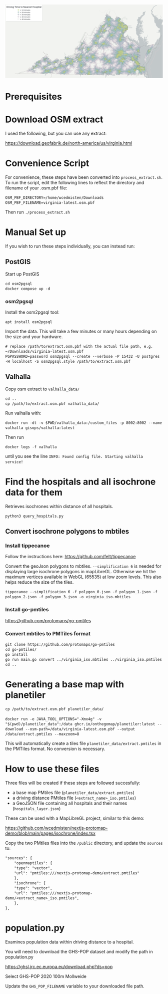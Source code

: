 ![map](/screenshots/map.png)

# Prerequisites

# Download OSM extract

I used the following, but you can use any extract:

https://download.geofabrik.de/north-america/us/virginia.html

# Convenience Script

For convenience, these steps have been converted into `process_extract.sh`.
To run the script, edit the following lines to reflect the directory and filename of your .osm.pbf file:

```
OSM_PBF_DIRECTORY=/home/wcedmisten/Downloads
OSM_PBF_FILENAME=virginia-latest.osm.pbf
```

Then run `./process_extract.sh`

# Manual Set up

If you wish to run these steps individually, you can instead run:

## PostGIS

Start up PostGIS

```
cd osm2pgsql
docker compose up -d
```

### osm2pgsql

Install the osm2pgsql tool:

```
apt install osm2pgsql
```

Import the data. This will take a few minutes or many hours depending on the size and your hardware.

```
# replace /path/to/extract.osm.pbf with the actual file path, e.g. ~/Downloads/virginia-latest.osm.pbf
PGPASSWORD=password osm2pgsql --create --verbose -P 15432 -U postgres -H localhost -S osm2pgsql.style /path/to/extract.osm.pbf
```

## Valhalla

Copy osm extract to `valhalla_data/`

```
cd ..
cp /path/to/extract.osm.pbf valhalla_data/
```

Run valhalla with:

```
docker run -dt -v $PWD/valhalla_data:/custom_files -p 8002:8002 --name valhalla gisops/valhalla:latest
```

Then run
```
docker logs -f valhalla
```

until you see the line `INFO: Found config file. Starting valhalla service!`

# Find the hospitals and all isochrone data for them

Retrieves isochrones within distance of all hospitals.

```
python3 query_hospitals.py
```

## Convert isochrone polygons to mbtiles

### Install tippecanoe

Follow the instructions here: https://github.com/felt/tippecanoe

Convert the geoJson polygons to mbtiles. `--simplification 6` is needed for displaying
large isochrone polygons in mapLibreGL.
Otherwise we hit the maximum vertices available in WebGL (65535) at low zoom levels.
This also helps reduce the size of the tiles.

```
tippecanoe --simplification 6 -f polygon_0.json -f polygon_1.json -f polygon_2.json -f polygon_3.json -o virginia_iso.mbtiles
```

### Install go-pmtiles

https://github.com/protomaps/go-pmtiles

### Convert mbtiles to PMTiles format

```
git clone https://github.com/protomaps/go-pmtiles
cd go-pmtiles/
go install
go run main.go convert ../virginia_iso.mbtiles ../virginia_iso.pmtiles
cd ..
```

# Generating a base map with planetiler

```
cp /path/to/extract.osm.pbf planetiler_data/

docker run -e JAVA_TOOL_OPTIONS="-Xmx4g" -v "$(pwd)/planetiler_data":/data ghcr.io/onthegomap/planetiler:latest --download --osm-path=/data/virginia-latest.osm.pbf --output /data/extract.pmtiles --maxzoom=8
```

This will automatically create a tiles file `planetiler_data/extract.pmtiles` in the PMTiles format.
No conversion is necessary.

# How to use these files

Three files will be created if these steps are followed succesfully:

* a base map PMtiles file (`planetiler_data/extract.pmtiles`)
* a driving distance PMtiles file (`<extract_name>_iso.pmtiles`)
* a GeoJSON file containing all hospitals and their names (`hospitals_layer.json`)

These can be used with a MapLibreGL project, similar to this demo:

https://github.com/wcedmisten/nextjs-protomap-demo/blob/main/pages/isochrone/index.tsx

Copy the two PMtiles files into the `/public` directory, and update
the `sources` to:

```
"sources": {
    "openmaptiles": {
    "type": "vector",
    "url": "pmtiles:///nextjs-protomap-demo/extract.pmtiles"
    },
    "isochrone": {
    "type": "vector",
    "url": "pmtiles:///nextjs-protomap-demo/<extract_name>_iso.pmtiles",
    },
},
```

# population.py

Examines population data within driving distance to a hospital.

You will need to download the GHS-POP dataset and modify the path in population.py

https://ghsl.jrc.ec.europa.eu/download.php?ds=pop

Select GHS-POP 2020 100m Mollweide

Update the `GHS_POP_FILENAME` variable to your downloaded file path.
